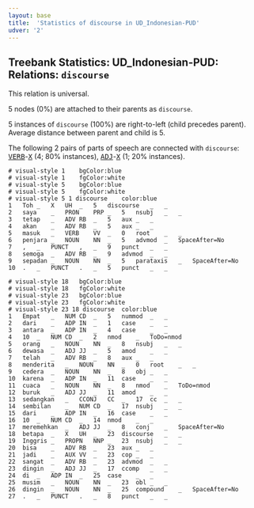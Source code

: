 ```yaml
---
layout: base
title:  'Statistics of discourse in UD_Indonesian-PUD'
udver: '2'
---
```


## Treebank Statistics: UD_Indonesian-PUD: Relations: `discourse`

This relation is universal.

5 nodes (0%) are attached to their parents as `discourse`.

5 instances of `discourse` (100%) are right-to-left (child precedes parent).
Average distance between parent and child is 5.

The following 2 pairs of parts of speech are connected with `discourse`: <tt><a href="id_pud-pos-VERB.html">VERB</a></tt>-<tt><a href="id_pud-pos-X.html">X</a></tt> (4; 80% instances), <tt><a href="id_pud-pos-ADJ.html">ADJ</a></tt>-<tt><a href="id_pud-pos-X.html">X</a></tt> (1; 20% instances).


~~~ conllu
# visual-style 1	bgColor:blue
# visual-style 1	fgColor:white
# visual-style 5	bgColor:blue
# visual-style 5	fgColor:white
# visual-style 5 1 discourse	color:blue
1	Toh	_	X	UH	_	5	discourse	_	_
2	saya	_	PRON	PRP	_	5	nsubj	_	_
3	tetap	_	ADV	RB	_	5	aux	_	_
4	akan	_	ADV	RB	_	5	aux	_	_
5	masuk	_	VERB	VV	_	0	root	_	_
6	penjara	_	NOUN	NN	_	5	advmod	_	SpaceAfter=No
7	,	_	PUNCT	,	_	9	punct	_	_
8	semoga	_	ADV	RB	_	9	advmod	_	_
9	sepadan	_	NOUN	NN	_	5	parataxis	_	SpaceAfter=No
10	.	_	PUNCT	.	_	5	punct	_	_

~~~


~~~ conllu
# visual-style 18	bgColor:blue
# visual-style 18	fgColor:white
# visual-style 23	bgColor:blue
# visual-style 23	fgColor:white
# visual-style 23 18 discourse	color:blue
1	Empat	_	NUM	CD	_	5	nummod	_	_
2	dari	_	ADP	IN	_	1	case	_	_
3	antara	_	ADP	IN	_	4	case	_	_
4	10	_	NUM	CD	_	2	nmod	_	ToDo=nmod
5	orang	_	NOUN	NN	_	8	nsubj	_	_
6	dewasa	_	ADJ	JJ	_	5	amod	_	_
7	telah	_	ADV	RB	_	8	aux	_	_
8	menderita	_	NOUN	NN	_	0	root	_	_
9	cedera	_	NOUN	NN	_	8	obj	_	_
10	karena	_	ADP	IN	_	11	case	_	_
11	cuaca	_	NOUN	NN	_	8	nmod	_	ToDo=nmod
12	buruk	_	ADJ	JJ	_	11	amod	_	_
13	sedangkan	_	CCONJ	CC	_	17	cc	_	_
14	sembilan	_	NUM	CD	_	17	nsubj	_	_
15	dari	_	ADP	IN	_	16	case	_	_
16	10	_	NUM	CD	_	14	nmod	_	_
17	meremehkan	_	ADJ	JJ	_	8	conj	_	SpaceAfter=No
18	betapa	_	X	UH	_	23	discourse	_	_
19	Inggris	_	PROPN	NNP	_	23	nsubj	_	_
20	bisa	_	ADV	RB	_	23	aux	_	_
21	jadi	_	AUX	VV	_	23	cop	_	_
22	sangat	_	ADV	RB	_	23	advmod	_	_
23	dingin	_	ADJ	JJ	_	17	ccomp	_	_
24	di	_	ADP	IN	_	25	case	_	_
25	musim	_	NOUN	NN	_	23	obl	_	_
26	dingin	_	NOUN	NN	_	25	compound	_	SpaceAfter=No
27	.	_	PUNCT	.	_	8	punct	_	_

~~~


